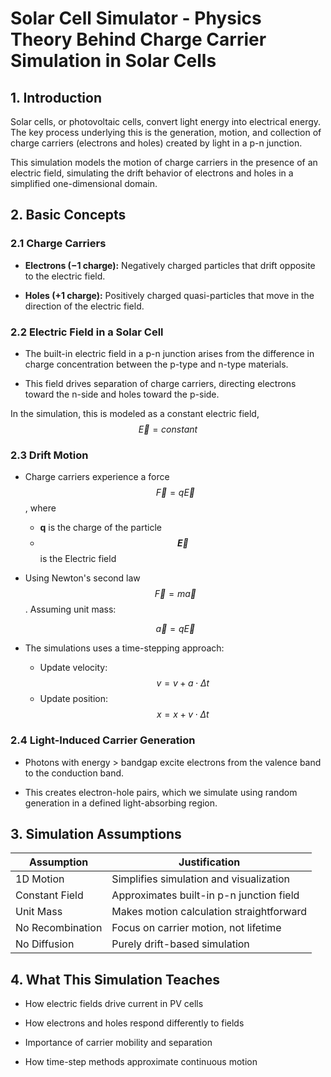 # Solar Cell Simulator - Physics Theory Behind Charge Carrier Simulation in Solar Cells

## 1. Introduction

Solar cells, or photovoltaic cells, convert light energy into electrical energy. The key process underlying this is the generation, motion, and collection of charge carriers (electrons and holes) created by light in a p-n junction.

This simulation models the motion of charge carriers in the presence of an electric field, simulating the drift behavior of electrons and holes in a simplified one-dimensional domain.


## 2. Basic Concepts

### 2.1 Charge Carriers
 - __Electrons (−1 charge):__ Negatively charged particles that drift opposite to the electric field.

- __Holes (+1 charge):__ Positively charged quasi-particles that move in the direction of the electric field.

### 2.2 Electric Field in a Solar Cell
- The built-in electric field in a p-n junction arises from the difference in charge concentration between the p-type and n-type materials.

- This field drives separation of charge carriers, directing electrons toward the n-side and holes toward the p-side.

In the simulation, this is modeled as a constant electric field, 
$$\vec{E} = constant$$

### 2.3 Drift Motion

- Charge carriers experience a force $$\vec{F} = q\vec{E}$$, where
    
    - **q** is the charge of the particle
    - **$$\vec{E}$$** is the Electric field

- Using Newton's second law $$\vec{F} = m\vec{a}$$. Assuming unit mass:

    $$\vec{a} = q\vec{E}$$

- The simulations uses a time-stepping approach:

    - Update velocity: $$v = v + a⋅\Delta t$$
    - Update position: $$x = x + v⋅\Delta t$$

### 2.4 Light-Induced Carrier Generation
- Photons with energy > bandgap excite electrons from the valence band to the conduction band.

- This creates electron-hole pairs, which we simulate using random generation in a defined light-absorbing region.


## 3. Simulation Assumptions

| Assumption       | Justification                                 |
| ---------------- | --------------------------------------------- |
| 1D Motion        | Simplifies simulation and visualization       |
| Constant Field   | Approximates built-in p-n junction field      |
| Unit Mass        | Makes motion calculation straightforward      |
| No Recombination | Focus on carrier motion, not lifetime         |
| No Diffusion     | Purely drift-based simulation                 |

## 4. What This Simulation Teaches
- How electric fields drive current in PV cells

- How electrons and holes respond differently to fields

- Importance of carrier mobility and separation

- How time-step methods approximate continuous motion


